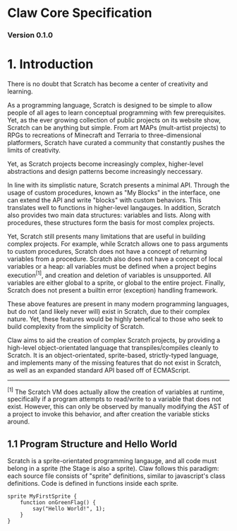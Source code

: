 # Claw Core Specification
### Version 0.1.0

# 1. Introduction
There is no doubt that Scratch has become a center of creativity and learning.

As a programming language, Scratch is designed to be simple to allow people of all ages to learn conceptual programming with few prerequisites.
Yet, as the ever growing collection of public projects on its website show, Scratch can be anything but simple.
From art MAPs (mult-artist projects) to RPGs to recreations of Minecraft and Terraria to three-dimensional platformers,
Scratch have curated a community that constantly pushes the limits of creativity.

Yet, as Scratch projects become increasingly complex, higher-level abstractions and design patterns become increasingly neccessary.

In line with its simplistic nature, Scratch presents a minimal API. 
Through the usage of custom procedures, known as "My Blocks" in the interface, one can extend the API and write "blocks" with custom behaviors.
This translates well to functions in higher-level langauges.
In addition, Scratch also provides two main data structures: variables and lists.
Along with procedures, these structures form the basis for most complex projects.

Yet, Scratch still presents many limitations that are useful in building complex projects.
For example, while Scratch allows one to pass arguments to custom procedures, Scratch does not have a concept of returning variables from a procedure.
Scratch also does not have a concept of local variables or a heap: all variables must be defined when a project begins execution<sup>[1]</sup>,
and creation and deletion of variables is unsupported. All variables are either global to a sprite, or global to the entire project.
Finally, Scratch does not present a builtin error (exception) handling framework.

These above features are present in many modern programming languages, but do not (and likely never will) exist in Scratch, due to their complex nature.
Yet, these features would be highly benefical to those who seek to build complexity from the simplicity of Scratch.

Claw aims to aid the creation of complex Scratch projects, by providing a high-level object-orientated language that transpiles/compiles cleanly to Scratch.
It is an object-orientated, sprite-based, strictly-typed language, and implements many of the missing features that do not exist in Scratch, as well as an expanded standard API based off of ECMAScript.

<hr>
<sup>[1]</sup> The Scratch VM does actually allow the creation of variables at runtime, specifically if a program attempts to read/write to a variable that does not exist. However, this can only be observed by manually modifying the AST of a project to invoke this behavior, and after creation the variable sticks around.

## 1.1 Program Structure and Hello World
Scratch is a sprite-orientated programming langauge, and all code must belong in a sprite (the Stage is also a sprite).
Claw follows this paradigm: each source file consists of "sprite" definitions, similar to javascript's class definitions.
Code is defined in functions inside each sprite.

```claw
sprite MyFirstSprite {
    function onGreenFlag() {
        say("Hello World!", 1);
    }
}
```
